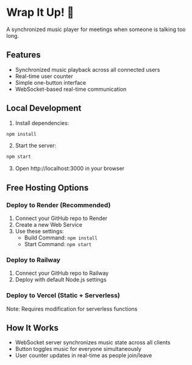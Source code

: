 # Wrap It Up! 🎵

A synchronized music player for meetings when someone is talking too long.

## Features
- Synchronized music playback across all connected users
- Real-time user counter
- Simple one-button interface
- WebSocket-based real-time communication

## Local Development

1. Install dependencies:
```bash
npm install
```

2. Start the server:
```bash
npm start
```

3. Open http://localhost:3000 in your browser

## Free Hosting Options

### Deploy to Render (Recommended)
1. Connect your GitHub repo to Render
2. Create a new Web Service
3. Use these settings:
   - Build Command: `npm install`
   - Start Command: `npm start`

### Deploy to Railway
1. Connect your GitHub repo to Railway
2. Deploy with default Node.js settings

### Deploy to Vercel (Static + Serverless)
Note: Requires modification for serverless functions

## How It Works
- WebSocket server synchronizes music state across all clients
- Button toggles music for everyone simultaneously
- User counter updates in real-time as people join/leave